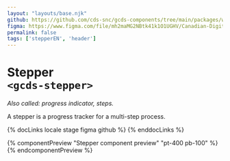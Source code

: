 ```yaml
---
layout: "layouts/base.njk"
github: https://github.com/cds-snc/gcds-components/tree/main/packages/web/src/components/gcds-stepper
figma: https://www.figma.com/file/mh2maMG2NBtk41k1O1UGHV/Canadian-Digital-Service%E2%80%A8---GC-Design-System?node-id=2945%3A10028&t=ciEmm7GYyGAY73zZ-0
permalink: false
tags: ['stepperEN', 'header']
---
```


# Stepper <br>`<gcds-stepper>`

_Also called: progress indicator, steps._

A stepper is a progress tracker for a multi-step process.

{% docLinks locale stage figma github %}
{% enddocLinks %}

{% componentPreview "Stepper component preview" "pt-400 pb-100" %}
<gcds-stepper current-step="1" total-steps="4"></gcds-stepper>
{% endcomponentPreview %}
